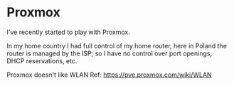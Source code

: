 # Proxmox
I've recently started to play with Proxmox. 

In my home country I had full control of my home router, here in Poland the router is managed by the ISP; so I have no control
over port openings, DHCP reservations, etc.

Proxmox doesn't like WLAN Ref: https://pve.proxmox.com/wiki/WLAN
